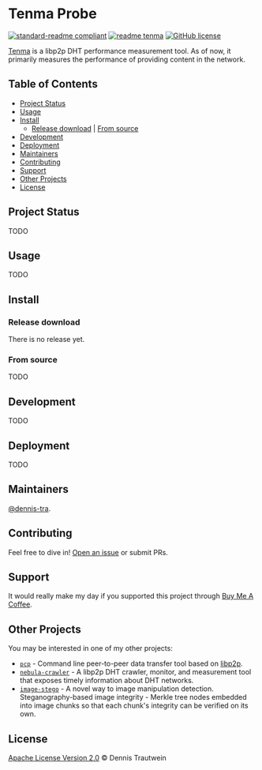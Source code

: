 # Tenma Probe

[![standard-readme compliant](https://img.shields.io/badge/readme%20style-standard-brightgreen.svg)](https://github.com/RichardLitt/standard-readme)
[![readme tenma](https://img.shields.io/badge/readme-Tenma-blueviolet)](README.md)
[![GitHub license](https://img.shields.io/github/license/dennis-tra/tenma-probe)](https://github.com/dennis-tra/tenma-probe/blob/main/LICENSE)

[Tenma](https://en.wikipedia.org/wiki/Tenma) is a libp2p DHT performance measurement tool. As of now, it primarily measures the performance of providing content in the network.

## Table of Contents

- [Project Status](#project-status)
- [Usage](#usage)
- [Install](#install)
    - [Release download](#release-download) | [From source](#from-source)
- [Development](#development)
- [Deployment](#deployment)
- [Maintainers](#maintainers)
- [Contributing](#contributing)
- [Support](#support)
- [Other Projects](#other-projects)
- [License](#license)

## Project Status

TODO

## Usage

TODO

## Install

### Release download

There is no release yet.

### From source

TODO

## Development

TODO

## Deployment

TODO

## Maintainers

[@dennis-tra](https://github.com/dennis-tra).

## Contributing

Feel free to dive in! [Open an issue](https://github.com/dennis-tra/tenma-probe/issues/new) or submit PRs.

## Support

It would really make my day if you supported this project through [Buy Me A Coffee](https://www.buymeacoffee.com/dennistra).

## Other Projects

You may be interested in one of my other projects:

- [`pcp`](https://github.com/dennis-tra/pcp) - Command line peer-to-peer data transfer tool based on [libp2p](https://github.com/libp2p/go-libp2p).
- [`nebula-crawler`](https://github.com/dennis-tra/nebula-crawler) - A libp2p DHT crawler, monitor, and measurement tool that exposes timely information about DHT networks.
- [`image-stego`](https://github.com/dennis-tra/image-stego) - A novel way to image manipulation detection. Steganography-based image integrity - Merkle tree nodes embedded into image chunks so that each chunk's integrity can be verified on its own.

## License

[Apache License Version 2.0](LICENSE) © Dennis Trautwein
